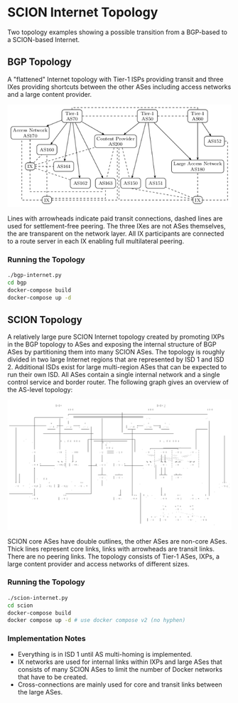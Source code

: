 SCION Internet Topology
=======================
Two topology examples showing a possible transition from a BGP-based to a
SCION-based Internet.

BGP Topology
------------
A "flattened" Internet topology with Tier-1 ISPs providing transit and three
IXes providing shortcuts between the other ASes including access networks and a
large content provider.

![BGP Internet Topology](./images/bgp_topology.png)

Lines with arrowheads indicate paid transit connections, dashed lines are used
for settlement-free peering. The three IXes are not ASes themselves, the are
transparent on the network layer. All IX participants are connected to a route
server in each IX enabling full multilateral peering.

### Running the Topology

```bash
./bgp-internet.py
cd bgp
docker-compose build
docker-compose up -d
```

SCION Topology
--------------
A relatively large pure SCION Internet topology created by promoting IXPs in the
BGP topology to ASes and exposing the internal structure of BGP ASes by
partitioning them into many SCION ASes. The topology is roughly divided
in two large Internet regions that are represented by ISD 1 and ISD 2.
Additional ISDs exist for large multi-region ASes that can be expected to run
their own ISD. All ASes contain a single internal network and a single control
service and border router. The following graph gives an overview of the AS-level
topology:

![SCION Internet Topology](./images/scion_topology.png)

SCION core ASes have double outlines, the other ASes are non-core ASes. Thick
lines represent core links, links with arrowheads are transit links. There are
no peering links. The topology consists of Tier-1 ASes, IXPs, a large content
provider and access networks of different sizes.

### Running the Topology

```bash
./scion-internet.py
cd scion
docker-compose build
docker compose up -d # use docker compose v2 (no hyphen)
```

### Implementation Notes

- Everything is in ISD 1 until AS multi-homing is implemented.
- IX networks are used for internal links within IXPs and large ASes that
  consists of many SCION ASes to limit the number of Docker networks that have
  to be created.
- Cross-connections are mainly used for core and transit links between the large
  ASes.
